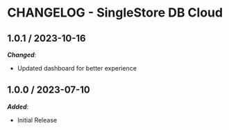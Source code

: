 # CHANGELOG - SingleStore DB Cloud

## 1.0.1 / 2023-10-16

***Changed***: 

* Updated dashboard for better experience

## 1.0.0 / 2023-07-10

***Added***:

* Initial Release